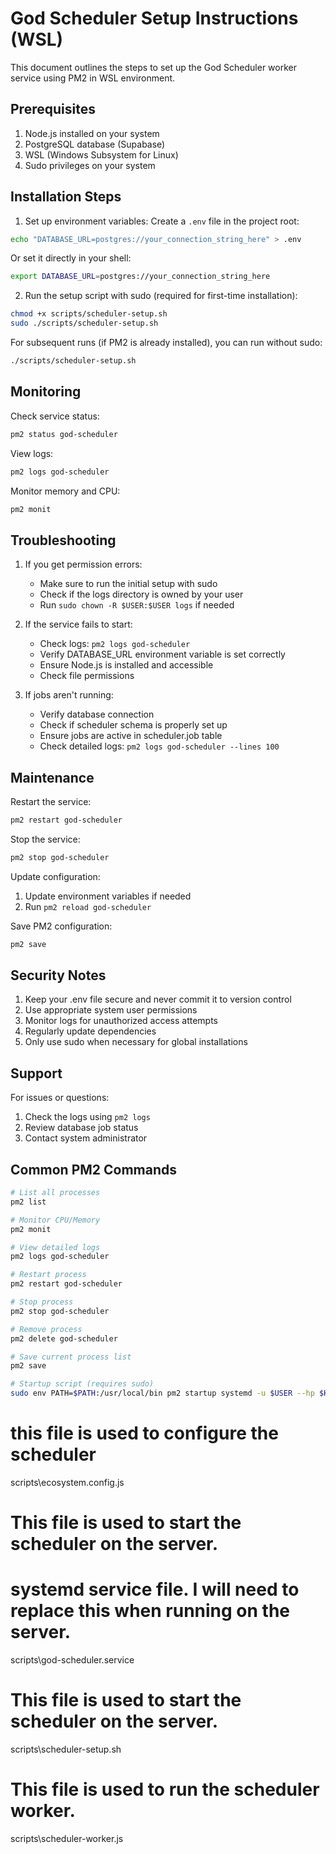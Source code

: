 # God Scheduler Setup Instructions (WSL)

This document outlines the steps to set up the God Scheduler worker service using PM2 in WSL environment.

## Prerequisites

1. Node.js installed on your system
2. PostgreSQL database (Supabase)
3. WSL (Windows Subsystem for Linux)
4. Sudo privileges on your system

## Installation Steps

1. Set up environment variables:
Create a `.env` file in the project root:
```bash
echo "DATABASE_URL=postgres://your_connection_string_here" > .env
```
Or set it directly in your shell:
```bash
export DATABASE_URL=postgres://your_connection_string_here
```

2. Run the setup script with sudo (required for first-time installation):
```bash
chmod +x scripts/scheduler-setup.sh
sudo ./scripts/scheduler-setup.sh
```

For subsequent runs (if PM2 is already installed), you can run without sudo:
```bash
./scripts/scheduler-setup.sh
```

## Monitoring

Check service status:
```bash
pm2 status god-scheduler
```

View logs:
```bash
pm2 logs god-scheduler
```

Monitor memory and CPU:
```bash
pm2 monit
```

## Troubleshooting

1. If you get permission errors:
   - Make sure to run the initial setup with sudo
   - Check if the logs directory is owned by your user
   - Run `sudo chown -R $USER:$USER logs` if needed

2. If the service fails to start:
   - Check logs: `pm2 logs god-scheduler`
   - Verify DATABASE_URL environment variable is set correctly
   - Ensure Node.js is installed and accessible
   - Check file permissions

3. If jobs aren't running:
   - Verify database connection
   - Check if scheduler schema is properly set up
   - Ensure jobs are active in scheduler.job table
   - Check detailed logs: `pm2 logs god-scheduler --lines 100`

## Maintenance

Restart the service:
```bash
pm2 restart god-scheduler
```

Stop the service:
```bash
pm2 stop god-scheduler
```

Update configuration:
1. Update environment variables if needed
2. Run `pm2 reload god-scheduler`

Save PM2 configuration:
```bash
pm2 save
```

## Security Notes

1. Keep your .env file secure and never commit it to version control
2. Use appropriate system user permissions
3. Monitor logs for unauthorized access attempts
4. Regularly update dependencies
5. Only use sudo when necessary for global installations

## Support

For issues or questions:
1. Check the logs using `pm2 logs`
2. Review database job status
3. Contact system administrator

## Common PM2 Commands

```bash
# List all processes
pm2 list

# Monitor CPU/Memory
pm2 monit

# View detailed logs
pm2 logs god-scheduler

# Restart process
pm2 restart god-scheduler

# Stop process
pm2 stop god-scheduler

# Remove process
pm2 delete god-scheduler

# Save current process list
pm2 save

# Startup script (requires sudo)
sudo env PATH=$PATH:/usr/local/bin pm2 startup systemd -u $USER --hp $HOME
``` 

# this file is used to configure the scheduler
  <!-- PM2 configuration file
  Includes database connection
  Configures logging and restart policies
  Sets up error handling -->
scripts\ecosystem.config.js

# This file is used to start the scheduler on the server.
# systemd service file. I will need to replace this when running on the server.
  <!-- Systemd service file
  Configured for your Supabase database
  Includes proper logging and restart settings
  Depends on network and PostgreSQL services -->
scripts\god-scheduler.service 

# This file is used to start the scheduler on the server.
  <!-- Installs PM2 if not present
  Sets up the scheduler process
  Configures auto-start
  Provides helpful commands -->
scripts\scheduler-setup.sh 

# This file is used to run the scheduler worker.
  <!-- Runs as a separate background process using PM2
  Connects to your database and checks for jobs to run every minute
  Actually executes the jobs shown in your table (like check-trial-status, daily-send-messages, etc.)
  Runs independently of your website - even when your website is down, these jobs will still run
  Handles scheduled tasks like:
  daily-send-messages (runs at "0 5 ")
  monthly-reset-usage (runs at "0 0 1 ")
  cleanup-expired-invitations (runs at "0 0 ")
  etc. -->
scripts\scheduler-worker.js